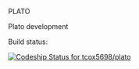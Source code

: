 PLATO


Plato development

Build status:

[ ![Codeship Status for tcox5698/plato](https://codeship.com/projects/8b8a2da0-8d80-0132-389d-5691319bff63/status?branch=master)](https://codeship.com/projects/60709)
